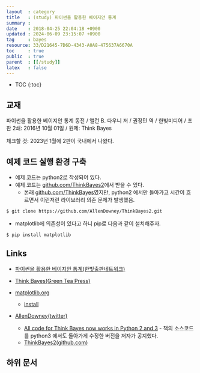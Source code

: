 ```yaml
---
layout  : category
title   : (study) 파이썬을 활용한 베이지안 통계
summary : 
date    : 2018-04-25 22:04:18 +0900
updated : 2024-06-09 23:15:07 +0900
tag     : bayes
resource: 33/D21645-7D6D-4343-A0A8-475637A6670A
toc     : true
public  : true
parent  : [[/study]]
latex   : false
---
```

* TOC
{:toc}

## 교재

파이썬을 활용한 베이지안 통계 동전 / 앨런 B. 다우니 저 / 권정민 역 / 한빛미디어 / 초판 2쇄: 2016년 10월 01일 / 원제: Think Bayes

>
체크할 것: 2023년 1월에 2판이 국내에서 나왔다.

## 예제 코드 실행 환경 구축

* 예제 코드는 python2로 작성되어 있다.
* 예제 코드는 [github.com/ThinkBayes2](https://github.com/AllenDowney/ThinkBayes2 )에서 받을 수 있다.
    * 본래 [github.com/ThinkBayes](https://github.com/AllenDowney/ThinkBayes )였지만, python2 에서만 돌아가고 시간이 흐르면서 이런저런 라이브러리 의존 문제가 발생했음.

```bash
$ git clone https://github.com/AllenDowney/ThinkBayes2.git
```

* matplotlib에 의존성이 있다고 하니 pip로 다음과 같이 설치해주자.

```bash
$ pip install matplotlib
```

## Links

* [파이썬을 활용한 베이지안 통계(한빛출판네트워크)](http://www.hanbit.co.kr/store/books/look.php?p_code=B7186764823 )
* [Think Bayes(Green Tea Press)](http://greenteapress.com/wp/think-bayes/ )
* [matplotlib.org](https://matplotlib.org/ )
    * [install](https://matplotlib.org/users/installing.html )

* [AllenDowney(twitter)](https://twitter.com/AllenDowney )
    * [All code for Think Bayes now works in Python 2 and 3](https://twitter.com/allendowney/status/504349795407118336 ) - 책의 소스코드를 python3 에서도 돌아가게 수정한 버전을 저자가 공지했다.
    * [ThinkBayes2(github.com)](https://github.com/AllenDowney/ThinkBayes2 )

## 하위 문서

<div id="sub-document-list"></div>
